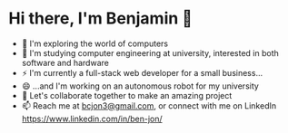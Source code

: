 # Hi there, I'm Benjamin 👋
- 🔭 I'm exploring the world of computers
- 🌱 I'm studying computer engineering at university, interested in both software and hardware
- ⚡ I'm currently a full-stack web developer for a small business...
- 😄 ...and I'm working on an autonomous robot for my university
- 👯 Let's collaborate together to make an amazing project
- 📫 Reach me at bcjon3@gmail.com, or connect with me on LinkedIn https://www.linkedin.com/in/ben-jon/





<!--
**bjon1/bjon1** is a ✨ _special_ ✨ repository because its `README.md` (this file) appears on your GitHub profile.

Here are some ideas to get you started:

- 🔭 I’m currently working on ...
- 🌱 I’m currently learning ...
- 👯 I’m looking to collaborate on ...
- 🤔 I’m looking for help with ...
- 💬 Ask me about ...
- 📫 How to reach me: ...
- 😄 Pronouns: ...
- ⚡ Fun fact: ...
-->
